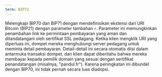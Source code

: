 ```yaml
---
term: BIP72
---
```


Melengkapi BIP70 dan BIP71 dengan mendefinisikan ekstensi dari URI Bitcoin (BIP21) dengan parameter tambahan `r`. Parameter ini memungkinkan penambahan link ke permintaan pembayaran yang aman dan ditandatangani oleh sertifikat SSL pedagang. Ketika klien mengklik URI yang diperluas ini, dompet mereka menghubungi server pedagang untuk meminta detail pembayaran. Detail-detail ini secara otomatis diisi dalam antarmuka transaksi dompet, dan klien dapat diberitahu bahwa mereka membayar kepada pemilik domain yang sesuai dengan sertifikat penandatangan (misalnya, "pandul.fr"). Karena peningkatan ini dibundel dengan BIP70, ini tidak pernah secara luas diadopsi.